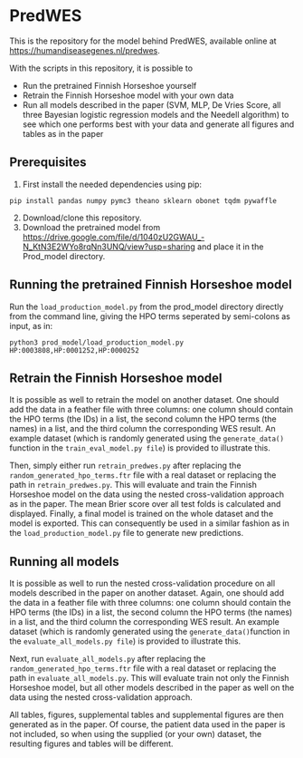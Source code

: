 # PredWES

This is the repository for the model behind PredWES, available online at https://humandiseasegenes.nl/predwes.

With the scripts in this repository, it is possible to 

* Run the pretrained Finnish Horseshoe yourself
* Retrain the Finnish Horseshoe model with your own data
* Run all models described in the paper (SVM, MLP, De Vries Score, all three Bayesian logistic regression models and the Needell algorithm) to see which one performs best with your data and generate all figures and tables as in the paper

<h2>Prerequisites</h2>

1) First install the needed dependencies using pip:

```
pip install pandas numpy pymc3 theano sklearn obonet tqdm pywaffle
```

2) Download/clone this repository.
3) Download the pretrained model from https://drive.google.com/file/d/1040zU2GWAU_-N_KtN3E2WYo8rqNn3UNQ/view?usp=sharing and place it in the Prod_model directory.

<h2>Running the pretrained Finnish Horseshoe model</h2>

Run the  `load_production_model.py` from the prod_model directory directly from the command line, giving the HPO terms seperated by semi-colons as input, as in:

```
python3 prod_model/load_production_model.py HP:0003808,HP:0001252,HP:0000252
```

<h2>Retrain the Finnish Horseshoe model</h2>

It is possible as well to retrain the model on another dataset. One should add the data in a feather file with three columns: one column should contain the HPO terms (the IDs) in a list, the second column the HPO terms (the names) in a list, and the third column the corresponding WES result. An example dataset (which is randomly generated using the `generate_data()` function in the `train_eval_model.py file`) is provided to illustrate this.

Then, simply either run `retrain_predwes.py` after replacing the `random_generated_hpo_terms.ftr` file with a real dataset or replacing the path in `retrain_predwes.py`. This will evaluate and train the Finnish Horseshoe model on the data using the nested cross-validation approach as in the paper. The mean Brier score over all test folds is calculated and displayed. 
Finally, a final model is trained on the whole dataset and the model is exported. This can consequently be used in a similar fashion as in the `load_production_model.py` file to generate new predictions.

<h2>Running all models</h2>

It is possible as well to run the nested cross-validation procedure on all models described in the paper on another dataset. Again, one should add the data in a feather file with three columns: one column should contain the HPO terms (the IDs) in a list, the second column the HPO terms (the names) in a list, and the third column the corresponding WES result. An example dataset (which is randomly generated using the `generate_data()`function in the `evaluate_all_models.py file`) is provided to illustrate this.

Next, run `evaluate_all_models.py` after replacing the `random_generated_hpo_terms.ftr` file with a real dataset or replacing the path in `evaluate_all_models.py`. This will evaluate train not only the Finnish Horseshoe model, but all other models described in the paper as well on the data using the nested cross-validation approach. 

All tables, figures, supplemental tables and supplemental figures are then generated as in the paper. 
Of course, the patient data used in the paper is not included, so when using the supplied (or your own) dataset, the resulting figures and tables will be different.
